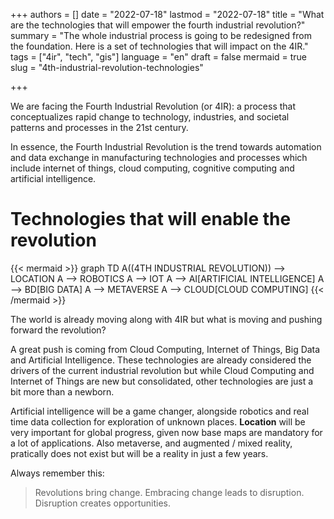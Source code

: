 +++
authors = []
date = "2022-07-18"
lastmod = "2022-07-18"
title = "What are the technologies that will empower the fourth industrial revolution?"
summary = "The whole industrial process is going to be redesigned from the foundation. Here is a set of technologies that will impact on the 4IR."
tags = ["4ir", "tech", "gis"]
language = "en"
draft = false
mermaid = true
slug = "4th-industrial-revolution-technologies"

+++

We are facing the Fourth Industrial Revolution (or 4IR): a process that conceptualizes rapid change to technology, industries, and societal patterns and processes in the 21st century.

In essence, the Fourth Industrial Revolution is the trend towards automation and data exchange in manufacturing technologies and processes which include internet of things, cloud computing, cognitive computing and artificial intelligence.

# Technologies that will enable the revolution

{{< mermaid >}}
    graph TD
    A((4TH INDUSTRIAL REVOLUTION)) --> LOCATION
    A --> ROBOTICS
    A --> IOT
    A --> AI[ARTIFICIAL INTELLIGENCE]
    A --> BD[BIG DATA]
    A --> METAVERSE
    A --> CLOUD[CLOUD COMPUTING]
{{< /mermaid >}}

The world is already moving along with 4IR but what is moving and pushing forward the revolution?

A great push is coming from Cloud Computing, Internet of Things, Big Data and Artificial Intelligence. These technologies are already considered the drivers of the current industrial revolution but while Cloud Computing and Internet of Things are new but consolidated, other technologies are just a bit more than a newborn.

Artificial intelligence will be a game changer, alongside robotics and real time data collection for exploration of unknown places. **Location** will be very important for global progress, given now base maps are mandatory for a lot of applications.
Also metaverse, and augmented / mixed reality, pratically does not exist but will be a reality in just a few years.

Always remember this:

> Revolutions bring change. Embracing change leads to disruption. Disruption creates opportunities.
